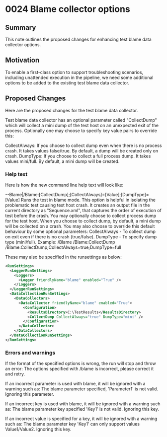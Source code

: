 # 0024 Blame collector options

## Summary
This note outlines the proposed changes for enhancing test blame data collector options.

## Motivation
To enable a first-class option to support troubleshooting scenarios, including unattended execution in the pipeline, we need some additional options to be added to the existing test blame data collector.

## Proposed Changes
Here are the proposed changes for the test blame data collector.

Test blame data collector has an optional parameter called "CollectDump" which will collect a mini dump of the test host on an unexpected exit of the process.
Optionally one may choose to specify key value pairs to override this:

CollectAlways: If you choose to collect dump even when there is no process crash. It takes values false/true. By default, a dump will be created only on crash.
DumpType: If you choose to collect a full process dump. It takes values mini/full. By default, a mini dump will be created.

### Help text

Here is how the new command line help text will look like:

--Blame|/Blame:[CollectDump];[CollectAlways]=[Value];[DumpType]=[Value]
      Runs the test in blame mode. This option is helpful in isolating the problematic test causing test host crash.
      It creates an output file in the current directory as "Sequence.xml",
      that captures the order of execution of test before the crash.
      You may optionally choose to collect process dump for the test host.
      When you choose to collect dump, by default, a mini dump will be collected on a crash.
      You may also choose to override this default behaviour by some optional parameters:
      CollectAlways - To collect dump on exit even if there is no crash (true/false).
      DumpType - To specify dump type (mini/full).
      Example: /Blame
               /Blame:CollectDump
               /Blame:CollectDump;CollectAlways=true;DumpType=full

These may also be specified in the runsettings as below:

```xml
<RunSettings>
  <LoggerRunSettings>
    <Loggers>
      <Logger friendlyName="blame" enabled="True" />
    </Loggers>
  </LoggerRunSettings>
  <DataCollectionRunSettings>
    <DataCollectors>
      <DataCollector friendlyName="blame" enabled="True">
        <Configuration>
          <ResultsDirectory>C:\TestResults</ResultsDirectory>
          <CollectDump CollectAlways="true" DumpType="mini" />
        </Configuration>
      </DataCollector>
    </DataCollectors>
  </DataCollectionRunSettings>
</RunSettings>
```

### Errors and warnings
If the format of the specified options is wrong, the run will stop and throw an error:
The options specified with /blame is incorrect, please correct it and retry.

If an incorrect parameter is used with blame, it will be ignored with a warning such as:
The blame parameter specified, 'Parameter1' is not valid. Ignoring this parameter.

If an incorrect key is used with blame, it will be ignored with a warning such as:
The blame parameter key specified 'Key1' is not valid. Ignoring this key.

If an incorrect value is specified for a key, it will be ignored with a warning such as:
The blame parameter key 'Key1' can only support values Value1/Value2. Ignoring this key.
